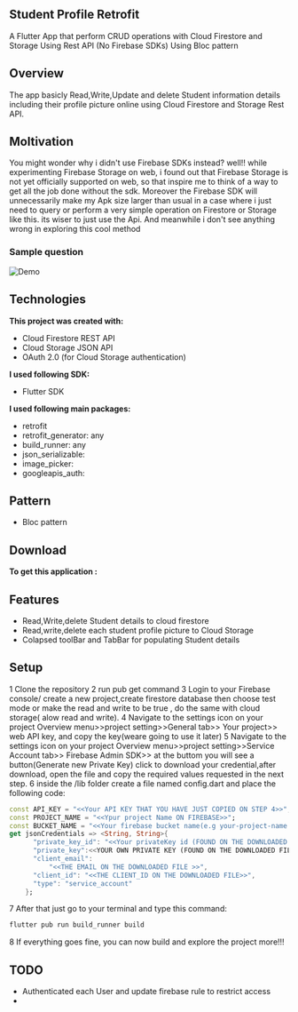 ## Student Profile Retrofit

A Flutter App that perform CRUD operations with Cloud Firestore and Storage Using Rest API (No Firebase SDKs) Using Bloc pattern

## Overview
The app basicly Read,Write,Update and delete Student information details including their profile picture online using Cloud Firestore and Storage Rest API.

## Moltivation
You might wonder why i didn't use Firebase SDKs instead? well!! while experimenting Firebase Storage on web, i found out that Firebase Storage is not yet officially supported on web, so that inspire me to think of a way to get all the job done without the sdk. Moreover the Firebase SDK will unnecessarily make my Apk size larger than usual in a case where i just need to query or perform a very simple operation on Firestore or Storage like this. its wiser to just use the Api. And meanwhile i don't see anything wrong in exploring this cool method
 
### Sample question
 ![Demo](url)

## Technologies
**This project was created with:**
* Cloud Firestore REST API
* Cloud Storage JSON API
* OAuth 2.0 (for Cloud Storage authentication)

**I used following SDK:**
* Flutter SDK

**I used following main packages:**
* retrofit
* retrofit_generator: any
* build_runner: any
* json_serializable:
* image_picker:
* googleapis_auth:

## Pattern
* Bloc pattern

## Download
**To get this application :**


## Features
* Read,Write,delete Student details to cloud firestore
* Read,write,delete each student profile picture to Cloud Storage
* Colapsed toolBar and TabBar for populating Student details

## Setup
1 Clone the repository
2 run pub get command
3 Login to your Firebase console/ create a new project,create firestore database then choose test mode or make the read and write to be true
 , do the same with cloud storage( alow read and write).
4 Navigate to the settings icon on your project Overview menu>>project setting>>General tab>> Your project>> web API key, and copy the key(weare going to use it later)
5 Navigate to the settings icon on your project Overview menu>>project setting>>Service Account tab>> Firebase Admin SDK>> at the buttom you will see a 
  button(Generate new Private Key) click to download your credential,after download, open the file and copy the required values requested in the next step.
6 inside the /lib folder create a file named config.dart and place the following code:
``` Dart
const API_KEY = "<<Your API KEY THAT YOU HAVE JUST COPIED ON STEP 4>>";
const PROJECT_NAME = "<<Ypur project Name ON FIREBASE>>";
const BUCKET_NAME = "<<Your firebase bucket name(e.g your-project-name.appspot.com)>>";
get jsonCredentials => <String, String>{
      "private_key_id": "<<Your privateKey id (FOUND ON THE DOWNLOADED FILE)>>",
      "private_key":<<YOUR OWN PRIVATE KEY (FOUND ON THE DOWNLOADED FILE)>>",
      "client_email":
          "<<THE EMAIL ON THE DOWNLOADED FILE >>",
      "client_id": "<<THE CLIENT_ID ON THE DOWNLOADED FILE>>",
      "type": "service_account"
    };
```
7 After that just go to your terminal and type this command: 
```cmd
flutter pub run build_runner build
```
8 If everything goes fine, you can now build and explore the project more!!!

## TODO
* Authenticated each User and update firebase rule to restrict access
* 

